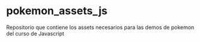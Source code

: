 # pokemon_assets_js
Repositorio que contiene los assets necesarios para las demos de pokemon del curso de Javascript

